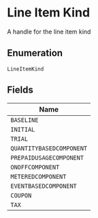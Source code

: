
# Line Item Kind

A handle for the line item kind

## Enumeration

`LineItemKind`

## Fields

| Name |
|  --- |
| `BASELINE` |
| `INITIAL` |
| `TRIAL` |
| `QUANTITYBASEDCOMPONENT` |
| `PREPAIDUSAGECOMPONENT` |
| `ONOFFCOMPONENT` |
| `METEREDCOMPONENT` |
| `EVENTBASEDCOMPONENT` |
| `COUPON` |
| `TAX` |

